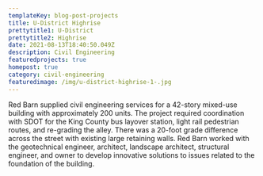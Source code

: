 ```yaml
---
templateKey: blog-post-projects
title: U-District Highrise
prettytitle1: U-District
prettytitle2: Highrise
date: 2021-08-13T18:40:50.049Z
description: Civil Engineering
featuredprojects: true
homepost: true
category: civil-engineering
featuredimage: /img/u-district-highrise-1-.jpg
---
```

Red Barn supplied civil engineering services for a 42-story mixed-use building with approximately 200 units. The project required coordination with SDOT for the King County bus layover station, light rail pedestrian routes, and re-grading the alley. There was a 20-foot grade difference across the street with existing large retaining walls. Red Barn worked with the geotechnical engineer, architect, landscape architect, structural engineer, and owner to develop innovative solutions to issues related to the foundation of the building.